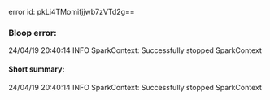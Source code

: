 error id: pkLi4TMomifjjwb7zVTd2g==
### Bloop error:

24/04/19 20:40:14 INFO SparkContext: Successfully stopped SparkContext
#### Short summary: 

24/04/19 20:40:14 INFO SparkContext: Successfully stopped SparkContext